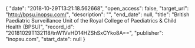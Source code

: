 {
  "date": "2018-10-29T13:21:18.562668", 
  "open_access": false, 
  "target_url": "http://bpsu.inopsu.com/", 
  "description": "", 
  "end_date": null, 
  "title": "British Paediatric Surveillance Unit of the Royal College of Paediatrics & Child Health (BPSU)", 
  "record_id": "20181029T132118/tnW1VvHD14HZShSxCYko8A==", 
  "publisher": "inopsu.com", 
  "start_date": null
}

